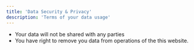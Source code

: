 ```yaml
---
title: 'Data Security & Privacy'
description: 'Terms of your data usage'
---
```



* Your data will not be shared with any parties
* You have right to remove you data from operations of the this website.